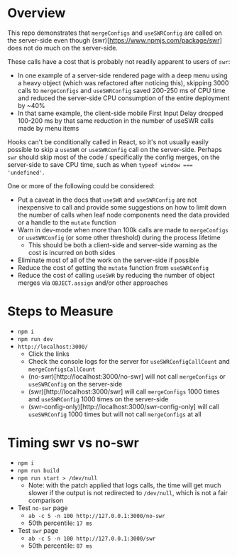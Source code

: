 # Overview

This repo demonstrates that `mergeConfigs` and `useSWRConfig` are called on the server-side even though (swr)[https://www.npmjs.com/package/swr] does not do much on the server-side.

These calls have a cost that is probably not readily apparent to users of `swr`:
- In one example of a server-side rendered page with a deep menu using a heavy object (which was refactored after noticing this), skipping 3000 calls to `mergeConfigs` and `useSWRConfig` saved 200-250 ms of CPU time and reduced the server-side CPU consumption of the entire deployment by ~40%
- In that same example, the client-side mobile First Input Delay dropped 100-200 ms by that same reduction in the number of useSWR calls made by menu items

Hooks can't be conditionally called in React, so it's not usually easily possible to skip a `useSWR` or `useSWRConfig` call on the server-side.  Perhaps `swr` should skip most of the code / specifically the config merges, on the server-side to save CPU time, such as when `typeof window === 'undefined'`.

One or more of the following could be considered:
- Put a caveat in the docs that `useSWR` and `useSWRConfig` are not inexpensive to call and provide some suggestions on how to limit down the number of calls when leaf node components need the data provided or a handle to the `mutate` function
- Warn in dev-mode when more than 100k calls are made to `mergeConfigs` or `useSWRConfig` (or some other threshold) during the process lifetime
  - This should be both a client-side and server-side warning as the cost is incurred on both sides
- Eliminate most of all of the work on the server-side if possible
- Reduce the cost of getting the `mutate` function from `useSWRConfig`
- Reduce the cost of calling `useSWR` by reducing the number of object merges via `OBJECT.assign` and/or other approaches

# Steps to Measure

- `npm i`
- `npm run dev`
- `http://localhost:3000/`
  - Click the links
  - Check the console logs for the server for `useSWRConfigCallCount` and `mergeConfigsCallCount`
  - (no-swr)[http://localhost:3000/no-swr] will not call `mergeConfigs` or `useSWRConfig` on the server-side
  - (swr)[http://localhost:3000/swr] will call `mergeConfigs` 1000 times and `useSWRConfig` 1000 times on the server-side
  - (swr-config-only)[http://localhost:3000/swr-config-only] will call `useSWRConfig` 1000 times but will not call `mergeConfigs` at all

# Timing swr vs no-swr

- `npm i`
- `npm run build`
- `npm run start > /dev/null`
  - Note: with the patch applied that logs calls, the time will get much slower if the output is not redirected to `/dev/null`, which is not a fair comparison
- Test `no-swr` page
  - `ab -c 5 -n 100 http://127.0.0.1:3000/no-swr`
  - 50th percentile: `17 ms`
- Test `swr` page
  - `ab -c 5 -n 100 http://127.0.0.1:3000/swr`
  - 50th percentile: `87 ms`